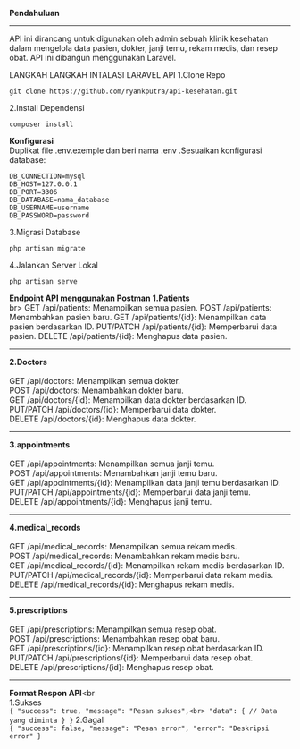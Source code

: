 <b>Pendahuluan</b><br><hr>
API ini dirancang untuk digunakan oleh admin sebuah klinik kesehatan dalam mengelola data pasien, dokter, janji temu, rekam medis, dan resep obat. API ini dibangun menggunakan Laravel.

LANGKAH LANGKAH INTALASI LARAVEL API
1.Clone Repo
```
git clone https://github.com/ryankputra/api-kesehatan.git
```
2.Install Dependensi
```
composer install
```
<b>Konfigurasi</b><br>
Duplikat file .env.exemple dan beri nama .env .Sesuaikan konfigurasi database:
```
DB_CONNECTION=mysql
DB_HOST=127.0.0.1
DB_PORT=3306
DB_DATABASE=nama_database
DB_USERNAME=username
DB_PASSWORD=password
```
3.Migrasi Database
```
php artisan migrate
```
4.Jalankan Server Lokal
```
php artisan serve
```
<b>Endpoint API menggunakan Postman</b>
<b>1.Patients</b><br>br>
    GET /api/patients: Menampilkan semua pasien.
    POST /api/patients: Menambahkan pasien baru.
    GET /api/patients/{id}: Menampilkan data pasien berdasarkan ID.
    PUT/PATCH /api/patients/{id}: Memperbarui data pasien.
    DELETE /api/patients/{id}: Menghapus data pasien.
    <hr>
<b>2.Doctors</b><br><br>
    GET /api/doctors: Menampilkan semua dokter.<br>
    POST /api/doctors: Menambahkan dokter baru.<br>
    GET /api/doctors/{id}: Menampilkan data dokter berdasarkan ID.<br>
    PUT/PATCH /api/doctors/{id}: Memperbarui data dokter.<br>
    DELETE /api/doctors/{id}: Menghapus data dokter.<br>
    <hr>
  <b>3.appointments</b><br><br>
    GET /api/appointments: Menampilkan semua janji temu.<br>
    POST /api/appointments: Menambahkan janji temu baru.<br>
    GET /api/appointments/{id}: Menampilkan data janji temu berdasarkan ID.<br>
    PUT/PATCH /api/appointments/{id}: Memperbarui data janji temu.<br>
    DELETE /api/appointments/{id}: Menghapus janji temu.<br>
    <hr>
    <b>4.medical_records</b><br><br>
    GET /api/medical_records: Menampilkan semua rekam medis.<br>
    POST /api/medical_records: Menambahkan rekam medis baru.<br>
    GET /api/medical_records/{id}: Menampilkan rekam medis berdasarkan ID.<br>
    PUT/PATCH /api/medical_records/{id}: Memperbarui data rekam medis.<br>
    DELETE /api/medical_records/{id}: Menghapus rekam medis.<br>
    <hr>
    <b>5.prescriptions</b><br><br>
    GET /api/prescriptions: Menampilkan semua resep obat.<br>
    POST /api/prescriptions: Menambahkan resep obat baru.<br>
    GET /api/prescriptions/{id}: Menampilkan resep obat berdasarkan ID.<br>
    PUT/PATCH /api/prescriptions/{id}: Memperbarui data resep obat.<br>
    DELETE /api/prescriptions/{id}: Menghapus resep obat.<br>
    <hr>
    <b>Format Respon API</b><br<br>
     1.Sukses<br>
     ```
            {
                "success": true,
                "message": "Pesan sukses",<br>
                "data": {
                // Data yang diminta
              }
            }
    ```
    2.Gagal<br>
    ```
            {
              "success": false,
              "message": "Pesan error",
              "error": "Deskripsi error"
            }
    ```

    
        
        
